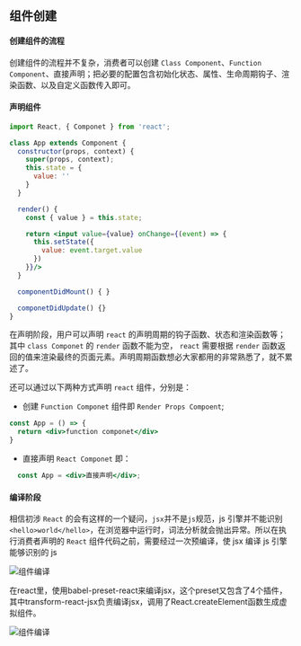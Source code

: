 ## 组件创建

#### 创建组件的流程

创建组件的流程并不复杂，消费者可以创建 `Class Component`、`Function Component`、直接声明；把必要的配置包含初始化状态、属性、生命周期钩子、渲染函数、以及自定义函数传入即可。

#### 声明组件

```jsx
import React, { Componet } from 'react';

class App extends Component {
  constructor(props, context) {
    super(props, context);
    this.state = {
      value: ''
    }
  }

  render() {
    const { value } = this.state;

    return <input value={value} onChange={(event) => {
      this.setState({
        value: event.target.value
      })
    }}/>
  }

  componentDidMount() { }

  componetDidUpdate() {}
}

```

在声明阶段，用户可以声明 `react` 的声明周期的钩子函数、状态和渲染函数等；其中 `class Componet` 的 `render` 函数不能为空， `react` 需要根据 `render` 函数返回的值来渲染最终的页面元素。声明周期函数想必大家都用的非常熟悉了，就不累述了。

还可以通过以下两种方式声明 `react` 组件，分别是：

* 创建 `Function Componet` 组件即 `Render Props Compoent`;
```jsx
const App = () => {
  return <div>function componet</div>
}
```
* 直接声明 `React Componet` 即：
```jsx
  const App = <div>直接声明</div>;
```


#### 编译阶段

相信初涉 `React` 的会有这样的一个疑问，`jsx`并不是`js`规范，js 引擎并不能识别 `<hello>world</hello>`，在浏览器中运行时，词法分析就会抛出异常。所以在执行消费者声明的 `React` 组件代码之前，需要经过一次预编译，使 jsx 编译 js 引擎能够识别的 js


![组件编译](https://cdn.nlark.com/yuque/0/2019/png/96328/1547611064014-9033b194-ed76-4ebd-9113-d5eeed7fec06.png)

在react里，使用babel-preset-react来编译jsx，这个preset又包含了4个插件，其中transform-react-jsx负责编译jsx，调用了React.createElement函数生成虚拟组件。

![组件编译](https://cdn.nlark.com/yuque/0/2019/png/96328/1547616454916-4d23df09-8805-48e1-b562-eebd10bb2975.png)
